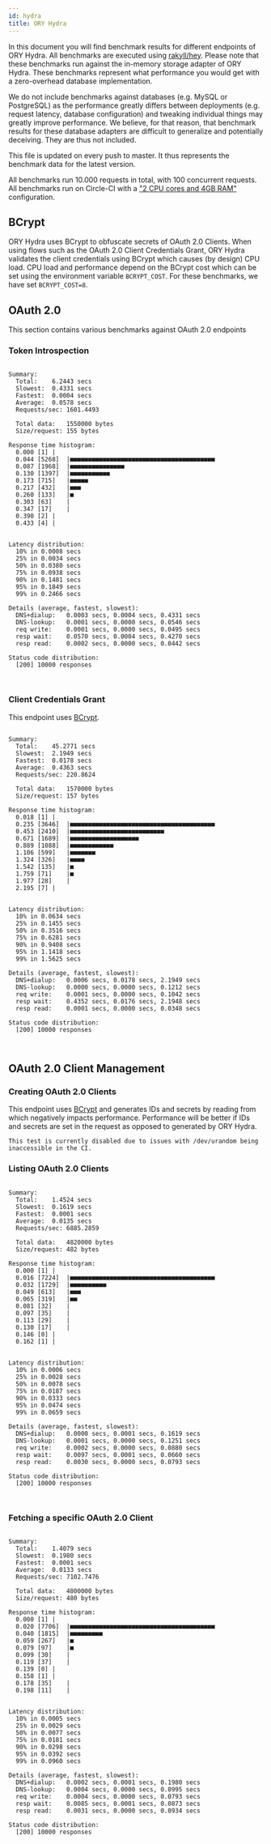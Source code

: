 ```yaml
---
id: hydra
title: ORY Hydra
---
```


In this document you will find benchmark results for different endpoints of ORY Hydra. All benchmarks are executed
using [rakyll/hey](https://github.com/rakyll/hey). Please note that these benchmarks run against the in-memory storage
adapter of ORY Hydra. These benchmarks represent what performance you would get with a zero-overhead database implementation.

We do not include benchmarks against databases (e.g. MySQL or PostgreSQL) as the performance greatly differs between
deployments (e.g. request latency, database configuration) and tweaking individual things may greatly improve performance.
We believe, for that reason, that benchmark results for these database adapters are difficult to generalize and potentially
deceiving. They are thus not included.

This file is updated on every push to master. It thus represents the benchmark data for the latest version.

All benchmarks run 10.000 requests in total, with 100 concurrent requests. All benchmarks run on Circle-CI with a
["2 CPU cores and 4GB RAM"](https://support.circleci.com/hc/en-us/articles/360000489307-Why-do-my-tests-take-longer-to-run-on-CircleCI-than-locally-)
configuration.

## BCrypt

ORY Hydra uses BCrypt to obfuscate secrets of OAuth 2.0 Clients. When using flows such as the OAuth 2.0 Client Credentials
Grant, ORY Hydra validates the client credentials using BCrypt which causes (by design) CPU load. CPU load and performance
depend on the BCrypt cost which can be set using the environment variable `BCRYPT_COST`. For these benchmarks,
we have set `BCRYPT_COST=8`.

## OAuth 2.0

This section contains various benchmarks against OAuth 2.0 endpoints

### Token Introspection

```

Summary:
  Total:	6.2443 secs
  Slowest:	0.4331 secs
  Fastest:	0.0004 secs
  Average:	0.0578 secs
  Requests/sec:	1601.4493
  
  Total data:	1550000 bytes
  Size/request:	155 bytes

Response time histogram:
  0.000 [1]	|
  0.044 [5268]	|■■■■■■■■■■■■■■■■■■■■■■■■■■■■■■■■■■■■■■■■
  0.087 [1968]	|■■■■■■■■■■■■■■■
  0.130 [1397]	|■■■■■■■■■■■
  0.173 [715]	|■■■■■
  0.217 [432]	|■■■
  0.260 [133]	|■
  0.303 [63]	|
  0.347 [17]	|
  0.390 [2]	|
  0.433 [4]	|


Latency distribution:
  10% in 0.0008 secs
  25% in 0.0034 secs
  50% in 0.0380 secs
  75% in 0.0938 secs
  90% in 0.1481 secs
  95% in 0.1849 secs
  99% in 0.2466 secs

Details (average, fastest, slowest):
  DNS+dialup:	0.0003 secs, 0.0004 secs, 0.4331 secs
  DNS-lookup:	0.0001 secs, 0.0000 secs, 0.0546 secs
  req write:	0.0001 secs, 0.0000 secs, 0.0495 secs
  resp wait:	0.0570 secs, 0.0004 secs, 0.4270 secs
  resp read:	0.0002 secs, 0.0000 secs, 0.0442 secs

Status code distribution:
  [200]	10000 responses



```

### Client Credentials Grant

This endpoint uses [BCrypt](#bcrypt).

```

Summary:
  Total:	45.2771 secs
  Slowest:	2.1949 secs
  Fastest:	0.0178 secs
  Average:	0.4363 secs
  Requests/sec:	220.8624
  
  Total data:	1570000 bytes
  Size/request:	157 bytes

Response time histogram:
  0.018 [1]	|
  0.235 [3646]	|■■■■■■■■■■■■■■■■■■■■■■■■■■■■■■■■■■■■■■■■
  0.453 [2410]	|■■■■■■■■■■■■■■■■■■■■■■■■■■
  0.671 [1689]	|■■■■■■■■■■■■■■■■■■■
  0.889 [1088]	|■■■■■■■■■■■■
  1.106 [599]	|■■■■■■■
  1.324 [326]	|■■■■
  1.542 [135]	|■
  1.759 [71]	|■
  1.977 [28]	|
  2.195 [7]	|


Latency distribution:
  10% in 0.0634 secs
  25% in 0.1455 secs
  50% in 0.3516 secs
  75% in 0.6281 secs
  90% in 0.9408 secs
  95% in 1.1418 secs
  99% in 1.5625 secs

Details (average, fastest, slowest):
  DNS+dialup:	0.0006 secs, 0.0178 secs, 2.1949 secs
  DNS-lookup:	0.0000 secs, 0.0000 secs, 0.1212 secs
  req write:	0.0001 secs, 0.0000 secs, 0.1042 secs
  resp wait:	0.4352 secs, 0.0176 secs, 2.1948 secs
  resp read:	0.0001 secs, 0.0000 secs, 0.0348 secs

Status code distribution:
  [200]	10000 responses



```

## OAuth 2.0 Client Management

### Creating OAuth 2.0 Clients

This endpoint uses [BCrypt](#bcrypt) and generates IDs and secrets by reading from  which negatively impacts
performance. Performance will be better if IDs and secrets are set in the request as opposed to generated by ORY Hydra.

```
This test is currently disabled due to issues with /dev/urandom being inaccessible in the CI.
```

### Listing OAuth 2.0 Clients

```

Summary:
  Total:	1.4524 secs
  Slowest:	0.1619 secs
  Fastest:	0.0001 secs
  Average:	0.0135 secs
  Requests/sec:	6885.2859
  
  Total data:	4820000 bytes
  Size/request:	482 bytes

Response time histogram:
  0.000 [1]	|
  0.016 [7224]	|■■■■■■■■■■■■■■■■■■■■■■■■■■■■■■■■■■■■■■■■
  0.032 [1729]	|■■■■■■■■■■
  0.049 [613]	|■■■
  0.065 [319]	|■■
  0.081 [32]	|
  0.097 [35]	|
  0.113 [29]	|
  0.130 [17]	|
  0.146 [0]	|
  0.162 [1]	|


Latency distribution:
  10% in 0.0006 secs
  25% in 0.0028 secs
  50% in 0.0078 secs
  75% in 0.0187 secs
  90% in 0.0333 secs
  95% in 0.0474 secs
  99% in 0.0659 secs

Details (average, fastest, slowest):
  DNS+dialup:	0.0000 secs, 0.0001 secs, 0.1619 secs
  DNS-lookup:	0.0001 secs, 0.0000 secs, 0.1251 secs
  req write:	0.0002 secs, 0.0000 secs, 0.0880 secs
  resp wait:	0.0097 secs, 0.0001 secs, 0.0660 secs
  resp read:	0.0030 secs, 0.0000 secs, 0.0793 secs

Status code distribution:
  [200]	10000 responses



```

### Fetching a specific OAuth 2.0 Client

```

Summary:
  Total:	1.4079 secs
  Slowest:	0.1980 secs
  Fastest:	0.0001 secs
  Average:	0.0133 secs
  Requests/sec:	7102.7476
  
  Total data:	4800000 bytes
  Size/request:	480 bytes

Response time histogram:
  0.000 [1]	|
  0.020 [7706]	|■■■■■■■■■■■■■■■■■■■■■■■■■■■■■■■■■■■■■■■■
  0.040 [1815]	|■■■■■■■■■
  0.059 [267]	|■
  0.079 [97]	|■
  0.099 [30]	|
  0.119 [37]	|
  0.139 [0]	|
  0.158 [1]	|
  0.178 [35]	|
  0.198 [11]	|


Latency distribution:
  10% in 0.0005 secs
  25% in 0.0029 secs
  50% in 0.0077 secs
  75% in 0.0181 secs
  90% in 0.0298 secs
  95% in 0.0392 secs
  99% in 0.0960 secs

Details (average, fastest, slowest):
  DNS+dialup:	0.0002 secs, 0.0001 secs, 0.1980 secs
  DNS-lookup:	0.0004 secs, 0.0000 secs, 0.0995 secs
  req write:	0.0004 secs, 0.0000 secs, 0.0793 secs
  resp wait:	0.0085 secs, 0.0001 secs, 0.0873 secs
  resp read:	0.0031 secs, 0.0000 secs, 0.0934 secs

Status code distribution:
  [200]	10000 responses



```

